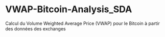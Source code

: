 # VWAP-Bitcoin-Analysis_SDA
Calcul du Volume Weighted Average Price (VWAP) pour le Bitcoin à partir des données des exchanges
